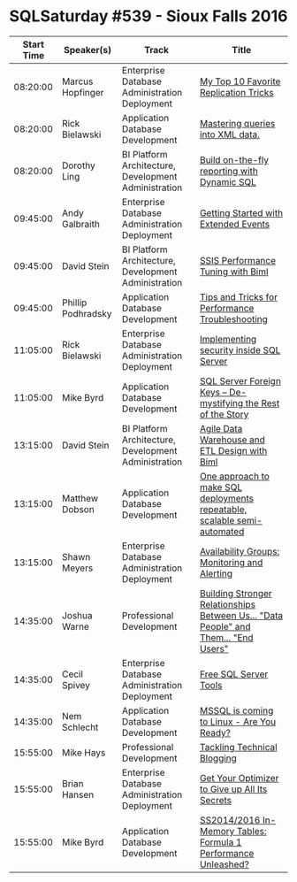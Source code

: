 # SQLSaturday #539 - Sioux Falls 2016
Start Time|Speaker(s)|Track|Title
---|---|---|---
08:20:00|Marcus Hopfinger|Enterprise Database Administration  Deployment|[My Top 10 Favorite Replication Tricks](48311.md)
08:20:00|Rick Bielawski|Application  Database Development|[Mastering queries into XML data.](48583.md)
08:20:00|Dorothy Ling|BI Platform Architecture, Development  Administration|[Build on-the-fly reporting with Dynamic SQL](50700.md)
09:45:00|Andy Galbraith|Enterprise Database Administration  Deployment|[Getting Started with Extended Events](49228.md)
09:45:00|David Stein|BI Platform Architecture, Development  Administration|[SSIS Performance Tuning with Biml](50046.md)
09:45:00|Phillip Podhradsky|Application  Database Development|[Tips and Tricks for Performance Troubleshooting](50093.md)
11:05:00|Rick Bielawski|Enterprise Database Administration  Deployment|[Implementing security inside SQL Server](48582.md)
11:05:00|Mike Byrd|Application  Database Development|[SQL Server Foreign Keys – De-mystifying the Rest of the Story](50293.md)
13:15:00|David Stein|BI Platform Architecture, Development  Administration|[Agile Data Warehouse and ETL Design with Biml](50045.md)
13:15:00|Matthew Dobson|Application  Database Development|[One approach to make SQL deployments repeatable, scalable  semi-automated](51023.md)
13:15:00|Shawn Meyers|Enterprise Database Administration  Deployment|[Availability Groups:  Monitoring and Alerting](51159.md)
14:35:00|Joshua Warne|Professional Development|[Building Stronger Relationships Between Us... "Data People" and Them... "End Users"](50094.md)
14:35:00|Cecil Spivey|Enterprise Database Administration  Deployment|[Free SQL Server Tools](50548.md)
14:35:00|Nem Schlecht|Application  Database Development|[MSSQL is coming to Linux - Are You Ready?](50656.md)
15:55:00|Mike Hays|Professional Development|[Tackling Technical Blogging](48268.md)
15:55:00|Brian Hansen|Enterprise Database Administration  Deployment|[Get Your Optimizer to Give up All Its Secrets](50186.md)
15:55:00|Mike Byrd|Application  Database Development|[SS2014/2016 In-Memory Tables:  Formula 1 Performance Unleashed?](50294.md)
